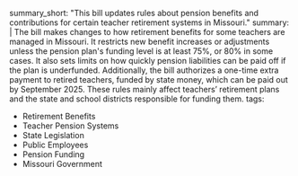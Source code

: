 summary_short: "This bill updates rules about pension benefits and contributions for certain teacher retirement systems in Missouri."
summary: |
  The bill makes changes to how retirement benefits for some teachers are managed in Missouri. It restricts new benefit increases or adjustments unless the pension plan's funding level is at least 75%, or 80% in some cases. It also sets limits on how quickly pension liabilities can be paid off if the plan is underfunded. Additionally, the bill authorizes a one-time extra payment to retired teachers, funded by state money, which can be paid out by September 2025. These rules mainly affect teachers’ retirement plans and the state and school districts responsible for funding them.
tags:
  - Retirement Benefits
  - Teacher Pension Systems
  - State Legislation
  - Public Employees
  - Pension Funding
  - Missouri Government
